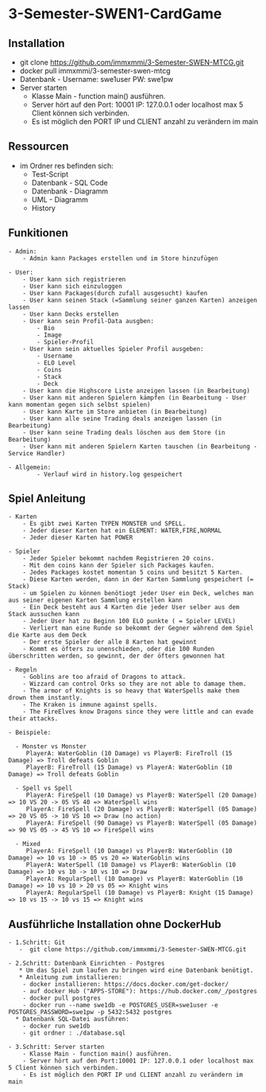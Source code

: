 ﻿# 3-Semester-SWEN1-CardGame
 ## Installation
  - git clone https://github.com/immxmmi/3-Semester-SWEN-MTCG.git
  - docker pull immxmmi/3-semester-swen-mtcg
  - Datenbank - Username: swe1user PW: swe1pw
  - Server starten
      - Klasse Main - function main() ausführen.
      - Server hört auf den Port: 10001 IP: 127.0.0.1 oder localhost max 5 Client können sich verbinden.
      - Es ist möglich den PORT IP und CLIENT anzahl zu verändern im main
      
## Ressourcen
   - im Ordner res befinden sich:
     - Test-Script
     - Datenbank - SQL Code
     - Datenbank - Diagramm
     - UML - Diagramm
     - History
   

## Funkitionen
    - Admin:
        - Admin kann Packages erstellen und im Store hinzufügen
        
    - User:
        - User kann sich registrieren
        - User kann sich einzuloggen
        - User kann Packages(durch zufall ausgesucht) kaufen
        - User kann seinen Stack (=Sammlung seiner ganzen Karten) anzeigen lassen
        - User kann Decks erstellen
        - User kann sein Profil-Data ausgben: 
            - Bio
            - Image
            - Spieler-Profil
        - User kann sein aktuelles Spieler Profil ausgeben: 
            - Username
            - ELO Level 
            - Coins
            - Stack
            - Deck
        - User kann die Highscore Liste anzeigen lassen (in Bearbeitung)
        - User kann mit anderen Spielern kämpfen (in Bearbeitung - User kann momentan gegen sich selbst spielen)
        - User kann Karte im Store anbieten (in Bearbeitung)
        - User kann alle seine Trading deals anzeigen lassen (in Bearbeitung)
        - User kann seine Trading deals löschen aus dem Store (in Bearbeitung)
        - User kann mit anderen Spielern Karten tauschen (in Bearbeitung - Service Handler)
        
    - Allgemein:
            - Verlauf wird in history.log gespeichert

## Spiel Anleitung

    - Karten
        - Es gibt zwei Karten TYPEN MONSTER und SPELL.
        - Jeder dieser Karten hat ein ELEMENT: WATER,FIRE,NORMAL
        - Jeder dieser Karten hat POWER
        
    - Spieler
        - Jeder Spieler bekommt nachdem Registrieren 20 coins.
        - Mit den coins kann der Spieler sich Packages kaufen.
        - Jedes Packages kostet momentan 5 coins und besitzt 5 Karten.
        - Diese Karten werden, dann in der Karten Sammlung gespeichert (= Stack)
        - um Spielen zu können benötiogt jeder User ein Deck, welches man aus seiner eigenen Karten Sammlung erstellen kann
        - Ein Deck besteht aus 4 Karten die jeder User selber aus dem Stack aussuchen kann
        - Jeder User hat zu Beginn 100 ELO punkte ( = Spieler LEVEL)
        - Verliert man eine Runde so bekommt der Gegner während dem Spiel die Karte aus dem Deck
        - Der erste Spieler der alle 8 Karten hat gewinnt
        - Kommt es öfters zu unenschieden, oder die 100 Runden überschritten werden, so gewinnt, der der öfters gewonnen hat
        
    - Regeln 
        - Goblins are too afraid of Dragons to attack.
        - Wizzard can control Orks so they are not able to damage them.
        - The armor of Knights is so heavy that WaterSpells make them drown them instantly.
        - The Kraken is immune against spells.
        - The FireElves know Dragons since they were little and can evade their attacks.
        
    - Beispiele: 
    
      - Monster vs Monster
         PlayerA: WaterGoblin (10 Damage) vs PlayerB: FireTroll (15 Damage) => Troll defeats Goblin
         PlayerB: FireTroll (15 Damage) vs PlayerA: WaterGoblin (10 Damage) => Troll defeats Goblin
         
      - Spell vs Spell
         PlayerA: FireSpell (10 Damage) vs PlayerB: WaterSpell (20 Damage) => 10 VS 20 -> 05 VS 40 => WaterSpell wins 
         PlayerA: FireSpell (20 Damage) vs PlayerB: WaterSpell (05 Damage) => 20 VS 05 -> 10 VS 10 => Draw (no action) 
         PlayerA: FireSpell (90 Damage) vs PlayerB: WaterSpell (05 Damage) => 90 VS 05 -> 45 VS 10 => FireSpell wins 
         
      - Mixed
         PlayerA: FireSpell (10 Damage) vs PlayerB: WaterGoblin (10 Damage) => 10 vs 10 -> 05 vs 20 => WaterGoblin wins
         PlayerA: WaterSpell (10 Damage) vs PlayerB: WaterGoblin (10 Damage) => 10 vs 10 -> 10 vs 10 => Draw
         PlayerA: RegularSpell (10 Damage) vs PlayerB: WaterGoblin (10 Damage) => 10 vs 10 > 20 vs 05 => Knight wins
         PlayerA: RegularSpell (10 Damage) vs PlayerB: Knight (15 Damage) => 10 vs 15 -> 10 vs 15 => Knight wins 

## Ausführliche Installation ohne DockerHub
    - 1.Schritt: Git
       -  git clone https://github.com/immxmmi/3-Semester-SWEN-MTCG.git
       
    - 2.Schritt: Datenbank Einrichten - Postgres
       * Um das Spiel zum laufen zu bringen wird eine Datenbank benötigt.
       * Anleitung zum installieren: 
        - docker installieren: https://docs.docker.com/get-docker/ 
        - auf docker Hub ("APPS-STORE"): https://hub.docker.com/_/postgres
        - docker pull postgres
        - docker run --name swe1db -e POSTGRES_USER=swe1user -e POSTGRES_PASSWORD=swe1pw -p 5432:5432 postgres
      * Datenbank SQL-Datei ausführen:
        - docker run swe1db
        - git ordner : ./database.sql
        
    - 3.Schritt: Server starten
        - Klasse Main - function main() ausführen.
        - Server hört auf den Port:10001 IP: 127.0.0.1 oder localhost max 5 Client können sich verbinden.
        - Es ist möglich den PORT IP und CLIENT anzahl zu verändern im main  

 
